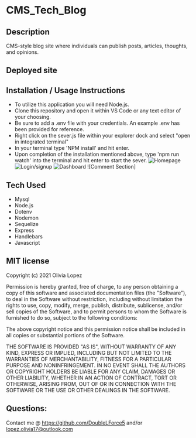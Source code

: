 # CMS_Tech_Blog

## Description
CMS-style blog site where individuals can publish posts, articles, thoughts, and opinions.  

## Deployed site

## Installation / Usage Instructions
- To utilize this application you will need Node.js.
- Clone this repository and open it within VS Code or any text editor of your choosing.
- Be sure to add a .env file with your credentials. An example .env has been provided for reference. 
- Right click on the sever.js file within your explorer dock and select "open in integrated terminal"
- In your terminal type 'NPM install' and hit enter. 
- Upon completion of the installation mentioned above, type 'npm run watch' into the terminal and hit enter to start the sever. 
![Homepage](https://user-images.githubusercontent.com/73543476/118703408-acd08680-b7db-11eb-9bf0-acd6523ec8f1.png)
![Login/signup](https://user-images.githubusercontent.com/73543476/118703676-fe791100-b7db-11eb-86df-21ac28765d98.png)
![Dashboard](https://user-images.githubusercontent.com/73543476/118703466-bd80fc80-b7db-11eb-85d0-f2286dc4a3c8.png)
![Comment Section] 

## Tech Used
- Mysql
- Node.js 
- Dotenv
- Nodemon
- Sequelize
- Express
- Handlebars 
- Javascript 

## MIT license
Copyright (c) 2021 Olivia Lopez

Permission is hereby granted, free of charge, to any person obtaining a copy
of this software and associated documentation files (the "Software"), to deal
in the Software without restriction, including without limitation the rights
to use, copy, modify, merge, publish, distribute, sublicense, and/or sell
copies of the Software, and to permit persons to whom the Software is
furnished to do so, subject to the following conditions:

The above copyright notice and this permission notice shall be included in all
copies or substantial portions of the Software.

THE SOFTWARE IS PROVIDED "AS IS", WITHOUT WARRANTY OF ANY KIND, EXPRESS OR
IMPLIED, INCLUDING BUT NOT LIMITED TO THE WARRANTIES OF MERCHANTABILITY,
FITNESS FOR A PARTICULAR PURPOSE AND NONINFRINGEMENT. IN NO EVENT SHALL THE
AUTHORS OR COPYRIGHT HOLDERS BE LIABLE FOR ANY CLAIM, DAMAGES OR OTHER
LIABILITY, WHETHER IN AN ACTION OF CONTRACT, TORT OR OTHERWISE, ARISING FROM,
OUT OF OR IN CONNECTION WITH THE SOFTWARE OR THE USE OR OTHER DEALINGS IN THE
SOFTWARE.

## Questions:
Contact me @ https://github.com/DoubleLForce5 and/or lopez.olivia17@outlook.com 
